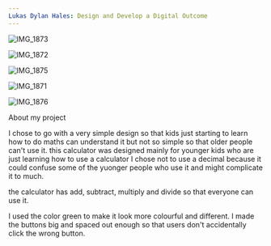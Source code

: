 ```yaml
---
Lukas Dylan Hales: Design and Develop a Digital Outcome
---
```




![IMG_1873](https://user-images.githubusercontent.com/103608431/192412279-b779d27f-dd7c-4ea4-b28a-f53778bfee0c.png)

![IMG_1872](https://user-images.githubusercontent.com/103608431/192412266-10b32d2d-12a6-4248-bd82-0be3da151507.png)

![IMG_1875](https://user-images.githubusercontent.com/103608431/192412189-edf6f2ab-47c8-425b-9127-02b34c31c3b1.png)

![IMG_1871](https://user-images.githubusercontent.com/103608431/192412463-5968d4a4-8b0b-4864-a93d-045df4abccb9.png)

![IMG_1876](https://user-images.githubusercontent.com/103608431/192412489-3de5f51c-41ab-45ab-be62-2f0b4b1ae79a.png)


About my project





I chose to go with a very simple design so that kids just starting to learn how to do maths can understand it but not so simple so that older people can't use it. 
this calculator was designed mainly for younger kids who are just learning how to use a calculator
I chose not to use a decimal because it could confuse some of the yuonger people who use it and might complicate it to much.

the calculator has add, subtract, multiply and divide so that everyone can use it.

I used the color green to make it look more colourful and different.
I made the buttons big and spaced out enough so that users don't accidentally click the wrong button.
